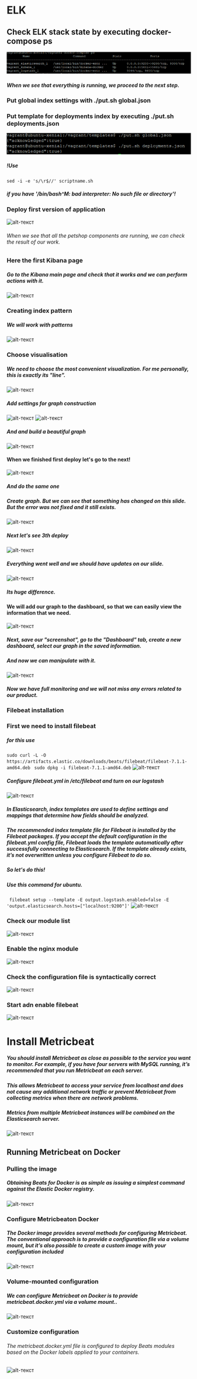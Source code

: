 # ELK  

## Check ELK stack state by executing docker-compose ps  

 ![alt-текст](https://github.com/KaterynaKalinichenko/ELK/blob/master/images/docker%20ps.PNG)  
##### When we see that everything is running, we proceed to the next step.

### Put global index settings with ./put.sh global.json  
### Put template for deployments index by executing ./put.sh deployments.json  
 ![alt-текст](https://github.com/KaterynaKalinichenko/ELK/blob/master/images/put.sh.PNG)  
 
##### !Use
``` sed -i -e 's/\r$//' scriptname.sh ```    
##### if you have  '/bin/bash^M: bad interpreter: No such file or directory'!  
  
### Deploy first version of application   
 ![alt-текст](https://github.com/KaterynaKalinichenko/ELK/blob/master/images/first%20release.PNG)  
###### When we see that all the petshop components are running, we can check the result of our work.

### Here the first Kibana page  
##### Go to the Kibana main page and check that it works and we can perform actions with it.
 ![alt-текст](https://github.com/KaterynaKalinichenko/ELK/blob/master/images/kibana%20show%20page.PNG)

### Creating index pattern
##### We will work with patterns
 ![alt-текст](https://github.com/KaterynaKalinichenko/ELK/blob/master/images/logstash%20create.PNG)

###  Choose visualisation  
##### We need to choose the most convenient visualization. For me personally, this is exactly its "line".
 ![alt-текст](https://github.com/KaterynaKalinichenko/ELK/blob/master/images/visualization.PNG)
 
##### Add settings for graph construction
 ![alt-текст](https://github.com/KaterynaKalinichenko/ELK/blob/master/images/new/config1.PNG)
 ![alt-текст](https://github.com/KaterynaKalinichenko/ELK/blob/master/images/new/config2.PNG)

##### And and build a beautiful graph
![alt-текст](https://github.com/KaterynaKalinichenko/ELK/blob/master/images/new/graphnew.PNG)

#### When we finished first deploy let's go to the next!
![alt-текст](https://github.com/KaterynaKalinichenko/ELK/blob/master/images/new/second%20release.PNG)

##### And do the same one
##### Create graph. But we can see that something has changed on this slide. But the error was not fixed and it still exists.
![alt-текст](https://github.com/KaterynaKalinichenko/ELK/blob/master/images/new/graph%202%20dep.PNG)

##### Next let's see 3th deploy
![alt-текст](https://github.com/KaterynaKalinichenko/ELK/blob/master/images/new/3th%20rel.PNG)

##### Everything went well and we should have updates on our slide.
![alt-текст](https://github.com/KaterynaKalinichenko/ELK/blob/master/images/new/3%20graph.PNG)
##### Its huge difference.

#### We will add our graph to the dashboard, so that we can easily view the information that we need.
![alt-текст](https://github.com/KaterynaKalinichenko/ELK/blob/master/images/new/dash%201.PNG)

##### Next, save our "screenshot", go to the "Dashboard" tab, create a new dashboard, select our graph in the saved information.

##### And now we can manipulate with it.
![alt-текст](https://github.com/KaterynaKalinichenko/ELK/blob/master/images/new/dash%20graph.PNG)

##### Now we have full monitoring and we will not miss any errors related to our product.

###  Filebeat installation

### First we need to install filebeat 
##### for this use 
``` sudo curl -L -O https://artifacts.elastic.co/downloads/beats/filebeat/filebeat-7.1.1-amd64.deb  ``` 
``` sudo dpkg -i filebeat-7.1.1-amd64.deb ```
![alt-текст](https://github.com/KaterynaKalinichenko/ELK/blob/master/images/fileb/1install.PNG)

##### Configure filebeat.yml in /etc/filebeat and turn on our logstash
![alt-текст](https://github.com/KaterynaKalinichenko/ELK/blob/master/images/fileb/2configure.PNG)

##### In Elasticsearch, index templates are used to define settings and mappings that determine how fields should be analyzed.
##### The recommended index template file for Filebeat is installed by the Filebeat packages. If you accept the default configuration in the filebeat.yml config file, Filebeat loads the template automatically after successfully connecting to Elasticsearch. If the template already exists, it’s not overwritten unless you configure Filebeat to do so.
##### So let's do this!   
 
##### Use this command for ubuntu.
``` filebeat setup --template -E output.logstash.enabled=false -E 'output.elasticsearch.hosts=["localhost:9200"]'```
![alt-текст](https://github.com/KaterynaKalinichenko/ELK/blob/master/images/fileb/3%20load%20temp.PNG)

### Check our module list 
 ![alt-текст](https://github.com/KaterynaKalinichenko/ELK/blob/master/images/nginx%20list.PNG)
### Enable the nginx module
 ![alt-текст](https://github.com/KaterynaKalinichenko/ELK/blob/master/images/enable%20ng.PNG)
 
### Check the configuration file is syntactically correct
 ![alt-текст](https://github.com/KaterynaKalinichenko/ELK/blob/master/images/check%20correct.PNG)
 
### Start adn enable filebeat
 ![alt-текст](https://github.com/KaterynaKalinichenko/ELK/blob/master/images/enable%20%26%26%20start%20filebeast.PNG)


# Install Metricbeat
##### You should install Metricbeat as close as possible to the service you want to monitor. For example, if you have four servers with MySQL running, it’s recommended that you run Metricbeat on each server. 
##### This allows Metricbeat to access your service from localhost and does not cause any additional network traffic or prevent Metricbeat from collecting metrics when there are network problems. 
##### Metrics from multiple Metricbeat instances will be combined on the Elasticsearch server.

 ![alt-текст](https://github.com/KaterynaKalinichenko/ELK/blob/master/images/metr/install%20metri.PNG)

## Running Metricbeat on Docker

### Pulling the image  
##### Obtaining Beats for Docker is as simple as issuing a simplest command against the Elastic Docker registry.

 ![alt-текст](https://github.com/KaterynaKalinichenko/ELK/blob/master/images/metr/dock%20pull%20metri.PNG)

### Configure Metricbeaton Docker

##### The Docker image provides several methods for configuring Metricbeat. The conventional approach is to provide a configuration file via a volume mount, but it’s also possible to create a custom image with your configuration included
 ![alt-текст](https://github.com/KaterynaKalinichenko/ELK/blob/master/images/metr/example%20config%20file.PNG)
 
### Volume-mounted configuration

##### We can configure Metricbeat on Docker is to provide metricbeat.docker.yml via a volume mount..
 ![alt-текст](https://github.com/KaterynaKalinichenko/ELK/blob/master/images/metr/volume-mounted.PNG)
 
### Customize configuration

###### The metricbeat.docker.yml file is configured to deploy Beats modules based on the Docker labels applied to your containers.
 ![alt-текст](https://github.com/KaterynaKalinichenko/ELK/blob/master/images/metr/customize.PNG)


 
 